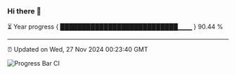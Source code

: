 ### Hi there 👋

⏳ Year progress { ███████████████████████████▁▁▁ } 90.44 %

---

⏰ Updated on Wed, 27 Nov 2024 00:23:40 GMT

![Progress Bar CI](https://github.com/liununu/liununu/workflows/Progress%20Bar%20CI/badge.svg)
